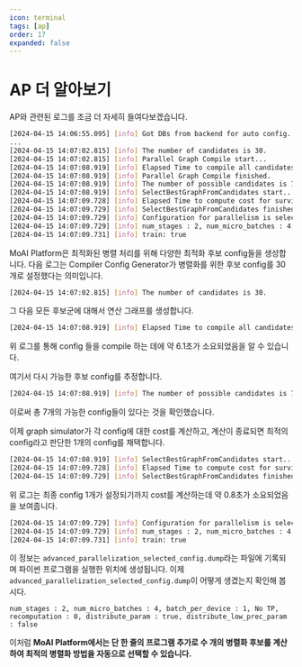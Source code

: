 ```yaml
---
icon: terminal
tags: [ap]
order: 17
expanded: false
---
```


# AP 더 알아보기

AP와 관련된 로그를 조금 더 자세히 들여다보겠습니다.

```bash
[2024-04-15 14:06:55.095] [info] Got DBs from backend for auto config.
...
[2024-04-15 14:07:02.815] [info] The number of candidates is 30.
[2024-04-15 14:07:02.815] [info] Parallel Graph Compile start...
[2024-04-15 14:07:08.919] [info] Elapsed Time to compile all candidates = 6103 [ms]
[2024-04-15 14:07:08.919] [info] Parallel Graph Compile finished.
[2024-04-15 14:07:08.919] [info] The number of possible candidates is 7.
[2024-04-15 14:07:08.919] [info] SelectBestGraphFromCandidates start...
[2024-04-15 14:07:09.728] [info] Elapsed Time to compute cost for survived candidates = 808 [ms]
[2024-04-15 14:07:09.729] [info] SelectBestGraphFromCandidates finished.
[2024-04-15 14:07:09.729] [info] Configuration for parallelism is selected.
[2024-04-15 14:07:09.729] [info] num_stages : 2, num_micro_batches : 4, batch_per_device : 1, No TP, recomputation : 0, distribute_param : true, distribute_low_prec_param : false
[2024-04-15 14:07:09.731] [info] train: true
```

MoAI Platform은 최적화된 병렬 처리를 위해 다양한 최적화 후보 config들을 생성합니다. 다음 로그는 Compiler Config Generator가 병렬화를 위한 후보 config를 30개로 설정했다는 의미입니다.

```bash
[2024-04-15 14:07:02.815] [info] The number of candidates is 30.
```

그 다음 모든 후보군에 대해서 연산 그래프를 생성합니다.

```bash
[2024-04-15 14:07:08.919] [info] Elapsed Time to compile all candidates = 6103 [ms]
```

위 로그를 통해 config 들을 compile 하는 데에 약 6.1초가 소요되었음을 알 수 있습니다.

여기서 다시 가능한 후보 config를 추정합니다.

```bash
[2024-04-15 14:07:08.919] [info] The number of possible candidates is 7.
```

이로써 총 7개의 가능한 config들이 있다는 것을 확인했습니다.

이제 graph simulator가 각 config에 대한 cost를 계산하고, 계산이 종료되면 최적의 config라고 판단한 1개의 config를 채택합니다.

```bash
[2024-04-15 14:07:08.919] [info] SelectBestGraphFromCandidates start...
[2024-04-15 14:07:09.728] [info] Elapsed Time to compute cost for survived candidates = 808 [ms]
[2024-04-15 14:07:09.729] [info] SelectBestGraphFromCandidates finished.
```

위 로그는 최종 config 1개가 설정되기까지 cost를 계산하는데 약 0.8초가 소요되었음을 보여줍니다.

```bash
[2024-04-15 14:07:09.729] [info] Configuration for parallelism is selected.
[2024-04-15 14:07:09.729] [info] num_stages : 2, num_micro_batches : 4, batch_per_device : 1, No TP, recomputation : 0, distribute_param : true, distribute_low_prec_param : false
[2024-04-15 14:07:09.731] [info] train: true
```

이 정보는 `advanced_parallelization_selected_config.dump`라는 파일에 기록되며 파이썬 프로그램을 실행한 위치에 생성됩니다. 이제 `advanced_parallelization_selected_config.dump`이 어떻게 생겼는지 확인해 봅시다.

```
num_stages : 2, num_micro_batches : 4, batch_per_device : 1, No TP, recomputation : 0, distribute_param : true, distribute_low_prec_param : false
```

이처럼 **MoAI Platform에서는 단 한 줄의 프로그램 추가로 수 개의 병렬화 후보를 계산하여 최적의 병렬화 방법을 자동으로 선택할 수 있습니다.**

